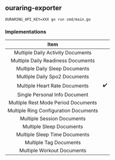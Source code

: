 ## ouraring-exporter
```
OURARING_API_KEY=XXX go run cmd/main.go
```

### Implementations
| Item | |
| :---: | :---: |
|Multiple Daily Activity Documents||
|Multiple Daily Readiness Documents||
|Multiple Daily Sleep Documents||
|Multiple Daily Spo2 Documents||
|Multiple Heart Rate Documents|✔️|
|Single Personal Info Document||
|Multiple Rest Mode Period Documents||
|Multiple Ring Configuration Documents||
|Multiple Session Documents||
|Multiple Sleep Documents||
|Multiple Sleep Time Documents||
|Multiple Tag Documents||
|Multiple Workout Documents||
